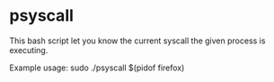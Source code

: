 # psyscall
This bash script let you know the current syscall the given process is executing.

Example usage: sudo ./psyscall $(pidof firefox)
